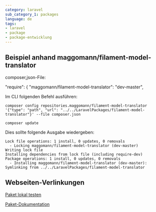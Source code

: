 ```yaml
---
category: laravel
sub_category_1: packages
language: de
tags:
- laravel
- package
- package-entwicklung
---
```


## Beispiel anhand maggomann/filament-model-translator

 composer,json-File:

"require": {
	"maggomann/filament-model-translator": "dev-master",

Im CLI folgenden Befehl ausführen:

```console
composer config repositories.maggomann/filament-model-translator '{"type": "path", "url": "../../LaravelPackages/filament-model-translator"}' --file composer.json

composer update
```

Dies sollte folgende Ausgabe wiedergeben:

```console
Lock file operations: 1 install, 0 updates, 0 removals
  - Locking maggomann/filament-model-translator (dev-master)
Writing lock file
Installing dependencies from lock file (including require-dev)
Package operations: 1 install, 0 updates, 0 removals
  - Installing maggomann/filament-model-translator (dev-master): Symlinking from ../../LaravelPackages/filament-model-translator
```

## Webseiten-Verlinkungen

[Paket lokal testen](https://laravel-news.com/developing-laravel-packages-with-local-composer-dependencies)

[Paket-Dokumentation](https://laravelpackage.com/01-the-basics.html#autoloading)
